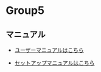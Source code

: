 # Group5
## マニュアル

- [ユーザーマニュアルはこちら](https://github.com/kuribayashi1026/Group5/wiki/SETUP)

- [セットアップマニュアルはこちら](https://github.com/kuribayashi1026/Group5/wiki/USER)

